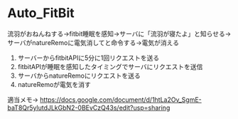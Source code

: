 # Auto_FitBit
流羽がおねんねする→fitbit睡眠を感知→サーバに「流羽が寝たよ」と知らせる→サーバがnatureRemoに電気消してと命令する→電気が消える

1. サーバーからfitbitAPIに5分に1回リクエストを送る
2. fitbitAPIが睡眠を感知したタイミングでサーバにリクエストを送信
4. サーバからnatureRemoにリクエストを送る
5. natureRemoが電気を消す

適当メモ→ https://docs.google.com/document/d/1htLa2Ov_SgmE-baT8Qr5ylutdJLkGbN2-0BEvCzQ43s/edit?usp=sharing
